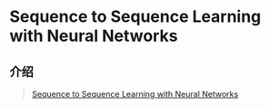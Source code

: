 # Sequence to Sequence Learning with Neural Networks

## 介绍

> [Sequence to Sequence Learning with Neural Networks](https://papers.nips.cc/paper/5346-sequence-to-sequence-learning-with-neural-networks.pdf)



